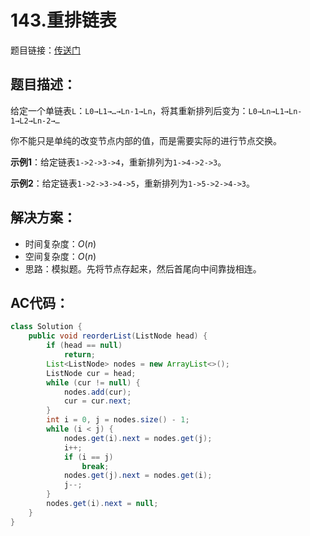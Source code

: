 # 143.重排链表
题目链接：[传送门](https://leetcode-cn.com/problems/reorder-list/)

## 题目描述：
给定一个单链表`L`：`L0→L1→…→Ln-1→Ln`，将其重新排列后变为：`L0→Ln→L1→Ln-1→L2→Ln-2→…`

你不能只是单纯的改变节点内部的值，而是需要实际的进行节点交换。

**示例1**：给定链表`1->2->3->4`，重新排列为`1->4->2->3`。

**示例2**：给定链表`1->2->3->4->5`，重新排列为`1->5->2->4->3`。

## 解决方案：
- 时间复杂度：$O(n)$
- 空间复杂度：$O(n)$
- 思路：模拟题。先将节点存起来，然后首尾向中间靠拢相连。

## AC代码：
```java
class Solution {
	public void reorderList(ListNode head) {
		if (head == null)
			return;
		List<ListNode> nodes = new ArrayList<>();
		ListNode cur = head;
		while (cur != null) {
			nodes.add(cur);
			cur = cur.next;
		}
		int i = 0, j = nodes.size() - 1;
		while (i < j) {
			nodes.get(i).next = nodes.get(j);
			i++;
			if (i == j)
				break;
			nodes.get(j).next = nodes.get(i);
			j--;
		}
		nodes.get(i).next = null;
	}
}
```